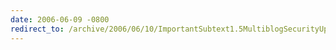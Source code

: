 ```yaml
---
date: 2006-06-09 -0800
redirect_to: /archive/2006/06/10/ImportantSubtext1.5MultiblogSecurityUpdate.aspx/
---
```

